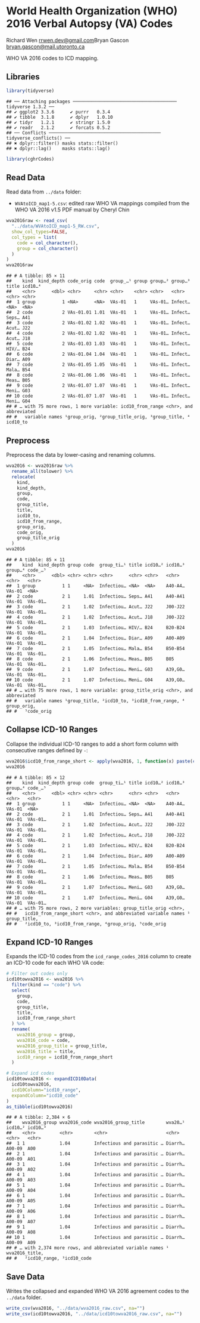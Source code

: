 World Health Organization (WHO) 2016 Verbal Autopsy (VA) Codes
================
Richard Wen <rrwen.dev@gmail.com>Bryan Gascon
<bryan.gascon@mail.utoronto.ca>

WHO VA 2016 codes to ICD mapping.

## Libraries

``` r
library(tidyverse)
```

    ## ── Attaching packages ─────────────────────────────────────── tidyverse 1.3.2 ──
    ## ✔ ggplot2 3.3.6      ✔ purrr   0.3.4 
    ## ✔ tibble  3.1.8      ✔ dplyr   1.0.10
    ## ✔ tidyr   1.2.1      ✔ stringr 1.5.0 
    ## ✔ readr   2.1.2      ✔ forcats 0.5.2 
    ## ── Conflicts ────────────────────────────────────────── tidyverse_conflicts() ──
    ## ✖ dplyr::filter() masks stats::filter()
    ## ✖ dplyr::lag()    masks stats::lag()

``` r
library(cghrCodes)
```

## Read Data

Read data from `../data` folder:

- `WVAtoICD_map1-5.csv`: edited raw WHO VA mappings compiled from the
  WHO VA 2016 v1.5 PDF manual by Cheryl Chin

``` r
wva2016raw <- read_csv(
  "../data/WVAtoICD_map1-5_RW.csv",
  show_col_types=FALSE,
  col_types = list(
    code = col_character(),
    group = col_character()
  )
)
wva2016raw
```

    ## # A tibble: 85 × 11
    ##    kind  kind_depth code_orig code  group_…¹ group group…² group…³ title icd10…⁴
    ##    <chr>      <dbl> <chr>     <chr> <chr>    <chr> <chr>   <chr>   <chr> <chr>  
    ##  1 group          1 <NA>      <NA>  VAs-01   1     VAs-01… Infect… <NA>  <NA>   
    ##  2 code           2 VAs-01.01 1.01  VAs-01   1     VAs-01… Infect… Seps… A41    
    ##  3 code           2 VAs-01.02 1.02  VAs-01   1     VAs-01… Infect… Acut… J22    
    ##  4 code           2 VAs-01.02 1.02  VAs-01   1     VAs-01… Infect… Acut… J18    
    ##  5 code           2 VAs-01.03 1.03  VAs-01   1     VAs-01… Infect… HIV/… B24    
    ##  6 code           2 VAs-01.04 1.04  VAs-01   1     VAs-01… Infect… Diar… A09    
    ##  7 code           2 VAs-01.05 1.05  VAs-01   1     VAs-01… Infect… Mala… B54    
    ##  8 code           2 VAs-01.06 1.06  VAs-01   1     VAs-01… Infect… Meas… B05    
    ##  9 code           2 VAs-01.07 1.07  VAs-01   1     VAs-01… Infect… Meni… G03    
    ## 10 code           2 VAs-01.07 1.07  VAs-01   1     VAs-01… Infect… Meni… G04    
    ## # … with 75 more rows, 1 more variable: icd10_from_range <chr>, and abbreviated
    ## #   variable names ¹​group_orig, ²​group_title_orig, ³​group_title, ⁴​icd10_to

## Preprocess

Preprocess the data by lower-casing and renaming columns.

``` r
wva2016 <- wva2016raw %>%
  rename_all(tolower) %>%
  relocate(
    kind,
    kind_depth,
    group,
    code,
    group_title,
    title,
    icd10_to,
    icd10_from_range,
    group_orig,
    code_orig,
    group_title_orig
  )
wva2016
```

    ## # A tibble: 85 × 11
    ##    kind  kind_depth group code  group_ti…¹ title icd10…² icd10…³ group…⁴ code_…⁵
    ##    <chr>      <dbl> <chr> <chr> <chr>      <chr> <chr>   <chr>   <chr>   <chr>  
    ##  1 group          1 1     <NA>  Infectiou… <NA>  <NA>    A40-A4… VAs-01  <NA>   
    ##  2 code           2 1     1.01  Infectiou… Seps… A41     A40-A41 VAs-01  VAs-01…
    ##  3 code           2 1     1.02  Infectiou… Acut… J22     J00-J22 VAs-01  VAs-01…
    ##  4 code           2 1     1.02  Infectiou… Acut… J18     J00-J22 VAs-01  VAs-01…
    ##  5 code           2 1     1.03  Infectiou… HIV/… B24     B20-B24 VAs-01  VAs-01…
    ##  6 code           2 1     1.04  Infectiou… Diar… A09     A00-A09 VAs-01  VAs-01…
    ##  7 code           2 1     1.05  Infectiou… Mala… B54     B50-B54 VAs-01  VAs-01…
    ##  8 code           2 1     1.06  Infectiou… Meas… B05     B05     VAs-01  VAs-01…
    ##  9 code           2 1     1.07  Infectiou… Meni… G03     A39,G0… VAs-01  VAs-01…
    ## 10 code           2 1     1.07  Infectiou… Meni… G04     A39,G0… VAs-01  VAs-01…
    ## # … with 75 more rows, 1 more variable: group_title_orig <chr>, and abbreviated
    ## #   variable names ¹​group_title, ²​icd10_to, ³​icd10_from_range, ⁴​group_orig,
    ## #   ⁵​code_orig

## Collapse ICD-10 Ranges

Collapse the individual ICD-10 ranges to add a short form column with
consecutive ranges defined by `-`:

``` r
wva2016$icd10_from_range_short <- apply(wva2016, 1, function(x) paste(collapseICD10(x["icd10_from_range"]), collapse=","))
wva2016
```

    ## # A tibble: 85 × 12
    ##    kind  kind_depth group code  group_ti…¹ title icd10…² icd10…³ group…⁴ code_…⁵
    ##    <chr>      <dbl> <chr> <chr> <chr>      <chr> <chr>   <chr>   <chr>   <chr>  
    ##  1 group          1 1     <NA>  Infectiou… <NA>  <NA>    A40-A4… VAs-01  <NA>   
    ##  2 code           2 1     1.01  Infectiou… Seps… A41     A40-A41 VAs-01  VAs-01…
    ##  3 code           2 1     1.02  Infectiou… Acut… J22     J00-J22 VAs-01  VAs-01…
    ##  4 code           2 1     1.02  Infectiou… Acut… J18     J00-J22 VAs-01  VAs-01…
    ##  5 code           2 1     1.03  Infectiou… HIV/… B24     B20-B24 VAs-01  VAs-01…
    ##  6 code           2 1     1.04  Infectiou… Diar… A09     A00-A09 VAs-01  VAs-01…
    ##  7 code           2 1     1.05  Infectiou… Mala… B54     B50-B54 VAs-01  VAs-01…
    ##  8 code           2 1     1.06  Infectiou… Meas… B05     B05     VAs-01  VAs-01…
    ##  9 code           2 1     1.07  Infectiou… Meni… G03     A39,G0… VAs-01  VAs-01…
    ## 10 code           2 1     1.07  Infectiou… Meni… G04     A39,G0… VAs-01  VAs-01…
    ## # … with 75 more rows, 2 more variables: group_title_orig <chr>,
    ## #   icd10_from_range_short <chr>, and abbreviated variable names ¹​group_title,
    ## #   ²​icd10_to, ³​icd10_from_range, ⁴​group_orig, ⁵​code_orig

## Expand ICD-10 Ranges

Expands the ICD-10 codes from the `icd_range_codes_2016` column to
create an ICD-10 code for each WHO VA code:

``` r
# Filter out codes only
icd10towva2016 <- wva2016 %>%
  filter(kind == "code") %>%
  select(
    group,
    code,
    group_title,
    title,
    icd10_from_range_short
  ) %>%
  rename(
    wva2016_group = group,
    wva2016_code = code,
    wva2016_group_title = group_title,
    wva2016_title = title,
    icd10_range = icd10_from_range_short
  )

# Expand icd codes
icd10towva2016 <- expandICD10Data(
  icd10towva2016,
  icd10Column="icd10_range",
  expandColumn="icd10_code"
)
as_tibble(icd10towva2016)
```

    ## # A tibble: 2,384 × 6
    ##    wva2016_group wva2016_code wva2016_group_title        wva20…¹ icd10…² icd10…³
    ##    <chr>         <chr>        <chr>                      <chr>   <chr>   <chr>  
    ##  1 1             1.04         Infectious and parasitic … Diarrh… A00-09  A00    
    ##  2 1             1.04         Infectious and parasitic … Diarrh… A00-09  A01    
    ##  3 1             1.04         Infectious and parasitic … Diarrh… A00-09  A02    
    ##  4 1             1.04         Infectious and parasitic … Diarrh… A00-09  A03    
    ##  5 1             1.04         Infectious and parasitic … Diarrh… A00-09  A04    
    ##  6 1             1.04         Infectious and parasitic … Diarrh… A00-09  A05    
    ##  7 1             1.04         Infectious and parasitic … Diarrh… A00-09  A06    
    ##  8 1             1.04         Infectious and parasitic … Diarrh… A00-09  A07    
    ##  9 1             1.04         Infectious and parasitic … Diarrh… A00-09  A08    
    ## 10 1             1.04         Infectious and parasitic … Diarrh… A00-09  A09    
    ## # … with 2,374 more rows, and abbreviated variable names ¹​wva2016_title,
    ## #   ²​icd10_range, ³​icd10_code

## Save Data

Writes the collapsed and expanded WHO VA 2016 agreement codes to the
`../data` folder.

``` r
write_csv(wva2016, "../data/wva2016_raw.csv", na="")
write_csv(icd10towva2016, "../data/icd10towva2016_raw.csv", na="")
```
